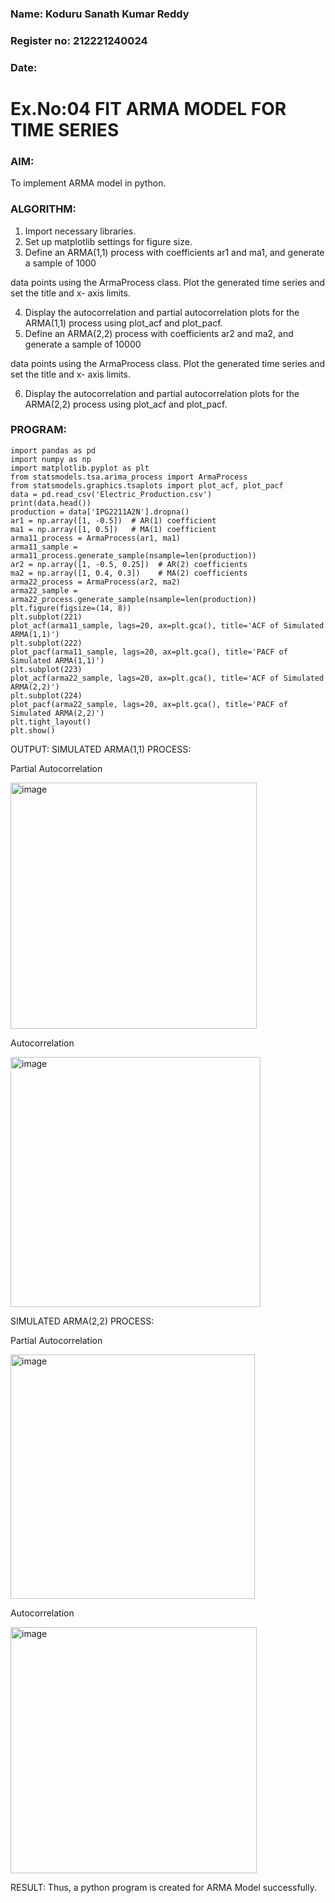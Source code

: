 ### Name: Koduru Sanath Kumar Reddy

### Register no: 212221240024

### Date:
# Ex.No:04   FIT ARMA MODEL FOR TIME SERIES




### AIM:
To implement ARMA model in python.
### ALGORITHM:
1. Import necessary libraries.
2. Set up matplotlib settings for figure size.
3. Define an ARMA(1,1) process with coefficients ar1 and ma1, and generate a sample of 1000

data points using the ArmaProcess class. Plot the generated time series and set the title and x-
axis limits.

4. Display the autocorrelation and partial autocorrelation plots for the ARMA(1,1) process using
plot_acf and plot_pacf.
5. Define an ARMA(2,2) process with coefficients ar2 and ma2, and generate a sample of 10000

data points using the ArmaProcess class. Plot the generated time series and set the title and x-
axis limits.

6. Display the autocorrelation and partial autocorrelation plots for the ARMA(2,2) process using
plot_acf and plot_pacf.
### PROGRAM:
~~~
import pandas as pd
import numpy as np
import matplotlib.pyplot as plt
from statsmodels.tsa.arima_process import ArmaProcess
from statsmodels.graphics.tsaplots import plot_acf, plot_pacf
data = pd.read_csv('Electric_Production.csv')
print(data.head())
production = data['IPG2211A2N'].dropna() 
ar1 = np.array([1, -0.5])  # AR(1) coefficient
ma1 = np.array([1, 0.5])   # MA(1) coefficient
arma11_process = ArmaProcess(ar1, ma1)
arma11_sample = arma11_process.generate_sample(nsample=len(production))
ar2 = np.array([1, -0.5, 0.25])  # AR(2) coefficients
ma2 = np.array([1, 0.4, 0.3])    # MA(2) coefficients
arma22_process = ArmaProcess(ar2, ma2)
arma22_sample = arma22_process.generate_sample(nsample=len(production))
plt.figure(figsize=(14, 8))
plt.subplot(221)
plot_acf(arma11_sample, lags=20, ax=plt.gca(), title='ACF of Simulated ARMA(1,1)')
plt.subplot(222)
plot_pacf(arma11_sample, lags=20, ax=plt.gca(), title='PACF of Simulated ARMA(1,1)')
plt.subplot(223)
plot_acf(arma22_sample, lags=20, ax=plt.gca(), title='ACF of Simulated ARMA(2,2)')
plt.subplot(224)
plot_pacf(arma22_sample, lags=20, ax=plt.gca(), title='PACF of Simulated ARMA(2,2)')
plt.tight_layout()
plt.show()
~~~

OUTPUT:
SIMULATED ARMA(1,1) PROCESS:


Partial Autocorrelation

<img width="394" alt="image" src="https://github.com/user-attachments/assets/b4b5800c-7a0f-4da3-bfcd-d4dc1e2428a8">


Autocorrelation

<img width="400" alt="image" src="https://github.com/user-attachments/assets/6abcf8d8-a564-489b-9680-19a23c147fb5">


SIMULATED ARMA(2,2) PROCESS:

Partial Autocorrelation


<img width="391" alt="image" src="https://github.com/user-attachments/assets/437a4ad0-f498-4c35-b164-a4566eedfe45">


Autocorrelation

<img width="394" alt="image" src="https://github.com/user-attachments/assets/adf99b01-87e3-48d6-828f-e800abc8c204">

RESULT:
Thus, a python program is created for ARMA Model successfully.
